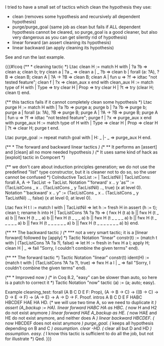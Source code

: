 I tried to have a small set of tactics which clean the hypothesis they use:
 * clean (removes some hypothesis and recursively all dependent hypothesis)
 * purge/purge_goal (same job as clean but fails if ALL dependent hypothesis cannot be cleared, so purge_goal is a good cleaner, but also very dangerous as you can get silently rid of hypothesis)
 * linear forward (an assert cleaning its hypothesis)
 * linear backward (an apply cleaning its hypothesis)

See and run the last example.

{{{#!coq
(** * cleaning tactic *)
Ltac clean H :=
 match H with
 | ?a ?b => clean a; clean b; try clean a
 | ?a _ => clean a
 | _ ?b => clean b
 | forall (a: ?A), ?B => clean B; clean A
 | ?A -> ?B => clean B; clean A
 | fun u => ?f => idtac "not tested feature"; clean f
 | ?x => clean_aux x
 end
with clean_aux H :=
 match type of H with
 | Type => try clear H
 | Prop => try clear H
 | ?t => try (clear H; clean t)
 end.

(** this tactics fails if it cannot completely clean some hypothesis *)
Ltac purge H :=
 match H with
 | ?a ?b => purge a; purge b
 | ?a ?b => purge b; purge a
 | forall (a: ?A), ?B => purge B; purge A
 | ?A -> ?B => purge B; purge A
 | fun u => ?f => idtac "not tested feature"; purge f
 | ?x => purge_aux x
 end
with purge_aux H :=
 match type of H with
 | Type => clear H
 | Prop => clear H
 | ?t => clear H; purge t
 end.

Ltac purge_goal :=
 repeat
 match goal with
 | H: _ |- _ => purge_aux H
 end.

(** * The forward and backward linear tactics *)
(** ** It performs an [assert] and [clean] all no more needed hypothesis *)
(** It uses same kind of hack as [exploit] tactic in Compcert *)

(** we don't care about induction principles generation;
    we do not use the predefined "list" type constructor,
    but it is cleaner not to do so, so the user cannot be
    confused *)
CoInductive TacList :=
| TacListNil
| TacListCons: forall A, A -> TacList -> TacList.
Notation "'forward' x .. y 'as'" :=
 (TacListCons _ x .. (TacListCons _ y TacListNil) .., true)
 (x at level 0).
Notation "'backward' x .. y" :=
 (TacListCons _ x .. (TacListCons _ y TacListNil) .., false)
 (x at level 0, at level 0).

Ltac fwx H t l :=
match l with
| TacListNil => let h := fresh H in
                assert (h := t);
                clean t;
                rename h into H
| TacListCons ?A ?a ?b =>
(  fwx H (t a) b
|| fwx H (t _ a) b
|| fwx H (t _ _ a) b
|| fwx H (t _ _ _ a) b
|| fwx H (t _ _ _ _ a) b
|| fwx H (t _ _ _ _ _ a) b
|| fwx H (t _ _ _ _ _ _ a) b
|| fwx H (t _ _ _ _ _ _ _ a) b)
end.

(** ** The backward tactic *)
(** *** not a very smart tactic; it is a [linear forward] followed by [apply] *)
Tactic Notation "linear" constr(t) :=
(match t with
 | (TacListCons ?A ?a ?l, false) => let H := fresh in
                                    fwx H a l;
                                    apply H; clean H
 | _ => fail "Sorry, I couldn't combine the given terms"
 end).

(** ** The forward tactic *)
Tactic Notation "linear" constr(t) ident(H) :=
(match t with
 | (TacListCons ?A ?a ?l, true) => fwx H a l
 | _ => fail "Sorry, I couldn't combine the given terms"
 end).

(** * Improved now *)
(** in Coq 8.2, "easy" can be slower than auto,
    so here is a patch to correct it *)
Tactic Notation "now" tactic (a) := (a; auto; easy).

Example cleaning_test:
 forall (A B C D E F: Prop),
  (A -> B -> C) ->
  ((B -> C) -> D -> E -> F) ->
  (A -> E) ->
  A -> D -> F.
Proof.
 intros A B C D E F HABC HBCDEF HAE HA HD.
 (* we will use two time A, so we need to duplicate it *)
 assert (A_backup := HA).
 linear forward HABC HA as HBC. (* now H and H2 do not exist anymore *)
 linear forward HAE A_backup as HE.
        (* now HAE and HE do not exist anymore, and neither does A *)
 linear backward HBCDEF. (* now HBCDEF does not exist anymore *)
   purge_goal. (* keeps all hypothesis depending on B and C *)
   assumption.
  clear -HD. (* clear all but D and HD *)
  assumption.
 easy.
 (* I know this tactic is sufficient to do all the job,
    but not for illustrate *)
Qed.
}}}
